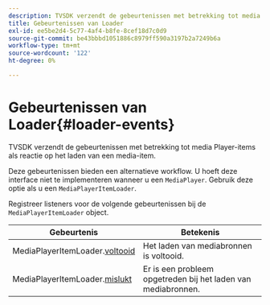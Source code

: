 ```yaml
---
description: TVSDK verzendt de gebeurtenissen met betrekking tot media Player-items als reactie op het laden van een media-item.
title: Gebeurtenissen van Loader
exl-id: ee5be2d4-5c77-4af4-b8fe-8cef18d7c0d9
source-git-commit: be43bbbd1051886c8979ff590a3197b2a7249b6a
workflow-type: tm+mt
source-wordcount: '122'
ht-degree: 0%

---
```


# Gebeurtenissen van Loader{#loader-events}

TVSDK verzendt de gebeurtenissen met betrekking tot media Player-items als reactie op het laden van een media-item.

Deze gebeurtenissen bieden een alternatieve workflow. U hoeft deze interface niet te implementeren wanneer u een `MediaPlayer`. Gebruik deze optie als u een `MediaPlayerItemLoader`.

Registreer listeners voor de volgende gebeurtenissen bij de `MediaPlayerItemLoader` object.

| Gebeurtenis | Betekenis |
|---|---|
| MediaPlayerItemLoader.[voltooid](https://help.adobe.com/en_US/primetime/api/psdk/asdoc-dhls_1.4/com/adobe/mediacore/MediaPlayerItemLoader.html#event:completed) | Het laden van mediabronnen is voltooid. |
| MediaPlayerItemLoader.[mislukt](https://help.adobe.com/en_US/primetime/api/psdk/asdoc-dhls_1.4/com/adobe/mediacore/MediaPlayerItemLoader.html#event:failed) | Er is een probleem opgetreden bij het laden van mediabronnen. |
